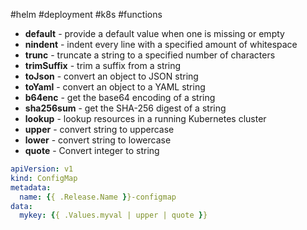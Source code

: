 #helm #deployment #k8s #functions

- **default** - provide a default value when one is missing or empty
- **nindent** - indent every line with a specified amount of whitespace
- **trunc** - truncate a string to a specified number of characters
- **trimSuffix** - trim a suffix from a string
- **toJson** - convert an object to JSON string
- **toYaml** - convert an object to a YAML string
- **b64enc** - get the base64 encoding of a string
- **sha256sum** - get the SHA-256 digest of a string
- **lookup** - lookup resources in a running Kubernetes cluster
- **upper** - convert string to uppercase
- **lower** - convert string to lowercase
- **quote** - Convert integer to string

``` yaml
apiVersion: v1  
kind: ConfigMap  
metadata:  
  name: {{ .Release.Name }}-configmap  
data:  
  mykey: {{ .Values.myval | upper | quote }}
```